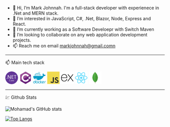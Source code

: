 - 👋 Hi, I’m Mark Johnnah. I'm a full-stack developer with experienece in .Net and MERN stack.
- 👀 I’m interested in JavaScript, C#, .Net, Blazor, Node, Express and React.
- 🌱 I’m currently working as a Software Develoepr with Switch Maven
- 💞️ I’m looking to collaborate on any web application development projects.
- 📫 Reach me  on email markjohnnah@gmail.comn


---
📫 Main tech stack

<img src="https://github.com/devicons/devicon/blob/master/icons/dotnetcore/dotnetcore-original.svg" alt="dotnet logo" width="40" height="40" /> <img src="https://github.com/devicons/devicon/blob/master/icons/csharp/csharp-original.svg" alt="csharp logo" width="40" height="40" /> <img src="https://github.com/devicons/devicon/blob/master/icons/docker/docker-plain-wordmark.svg" alt="csharp logo" width="40" height="40" />  <img src="https://github.com/devicons/devicon/blob/master/icons/javascript/javascript-original.svg" alt="JavaScript logo" width="40" height="40" /> <img src="https://github.com/devicons/devicon/blob/master/icons/express/express-original.svg" alt="express logo" width="40" height="40" /> <img src="https://github.com/devicons/devicon/blob/master/icons/react/react-original.svg" alt="react logo" width="40" height="40" />   <img src="https://github.com/devicons/devicon/blob/master/icons/mongodb/mongodb-original.svg" alt="mongodb logo" width="40" height="40" />


---
💹 Github Stats

![Mohamad's GitHub stats](https://github-readme-stats.vercel.app/api?username=markjohnnah&show_icons=true&theme=radical)

[![Top Langs](https://github-readme-stats.vercel.app/api/top-langs/?username=markjohnnah&theme=radical)](https://github.com/anuraghazra/github-readme-stats)
<!---
markjohnnah/markjohnnah is a ✨ special ✨ repository because its `README.md` (this file) appears on your GitHub profile.
You can click the Preview link to take a look at your changes.
--->
